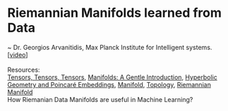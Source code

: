 # Riemannian Manifolds learned from Data
~ Dr. Georgios Arvanitidis, Max Planck Institute for Intelligent systems. [[video](https://youtu.be/GM1GZ1FiU3k)]<br /><br />
Resources: <br />
[Tensors, Tensors, Tensors](https://bjlkeng.github.io/posts/tensors-tensors-tensors/), 
[Manifolds: A Gentle Introduction](https://bjlkeng.github.io/posts/manifolds/), [Hyperbolic Geometry and Poincaré Embeddings](https://bjlkeng.github.io/posts/hyperbolic-geometry-and-poincare-embeddings/), [Manifold](https://en.wikipedia.org/wiki/Manifold), [Topology](https://en.wikipedia.org/wiki/Topology), [Riemannian Manifold](https://en.wikipedia.org/wiki/Riemannian_manifold)
<br />
How Riemanian Data Manifolds are useful in Machine Learning?

